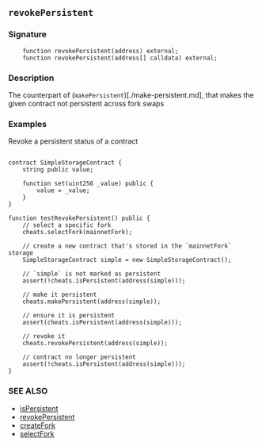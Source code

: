 ## `revokePersistent`

### Signature

```solidity
    function revokePersistent(address) external;
    function revokePersistent(address[] calldata) external;
```

### Description

The counterpart of (`makePersistent`)[./make-persistent.md], that makes the given contract not persistent across fork swaps

### Examples

Revoke a persistent status of a contract

```solidity

contract SimpleStorageContract {
    string public value;

    function set(uint256 _value) public {
        value = _value;
    }
}

function testRevokePersistent() public {
    // select a specific fork
    cheats.selectFork(mainnetFork);
    
    // create a new contract that's stored in the `mainnetFork` storage
    SimpleStorageContract simple = new SimpleStorageContract();
    
    // `simple` is not marked as persistent
    assert(!cheats.isPersistent(address(simple)));
       
    // make it persistent
    cheats.makePersistent(address(simple));
    
    // ensure it is persistent
    assert(cheats.isPersistent(address(simple)));
    
    // revoke it
    cheats.revokePersistent(address(simple));
    
    // contract no longer persistent
    assert(!cheats.isPersistent(address(simple)));
}
```

### SEE ALSO

- [isPersistent](./is-persistent.md)
- [revokePersistent](./revoke-persistent.md)
- [createFork](./create-fork.md)
- [selectFork](./select-fork.md)

